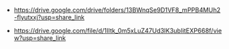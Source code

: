 

- https://drive.google.com/drive/folders/13BWnqSe9D1VF8_mPPB4MUh2-flyutxxj?usp=share_link 

- https://drive.google.com/file/d/1IItk_0m5xLuZ47Ud3lK3ubIitEXP668f/view?usp=share_link  

